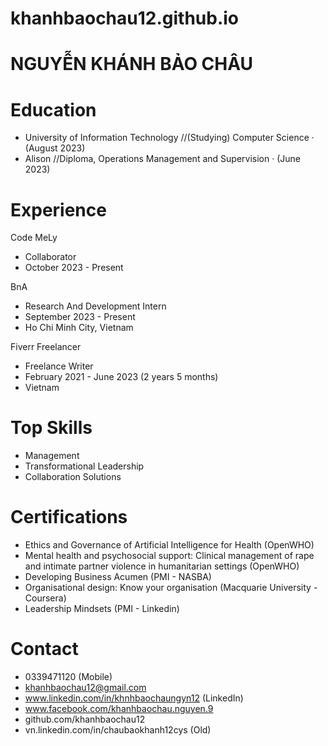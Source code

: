 # khanhbaochau12.github.io
# NGUYỄN KHÁNH BẢO CHÂU

# Education
 - University of Information Technology //(Studying) Computer Science · (August 2023)
 - Alison //Diploma, Operations Management and Supervision · (June 2023)

# Experience
Code MeLy
  - Collaborator
  - October 2023 - Present 

BnA
  - Research And Development Intern
  - September 2023 - Present
  -  Ho Chi Minh City, Vietnam
          
Fiverr Freelancer
  - Freelance Writer
  - February 2021 - June 2023 (2 years 5 months)
  - Vietnam

# Top Skills
  - Management
  - Transformational Leadership
  - Collaboration Solutions

# Certifications
  - Ethics and Governance of Artificial Intelligence for Health (OpenWHO)
  - Mental health and psychosocial support: Clinical management of rape and intimate partner violence in humanitarian settings (OpenWHO)
  - Developing Business Acumen (PMI - NASBA)
  - Organisational design: Know your organisation (Macquarie University - Coursera)
  - Leadership Mindsets (PMI - Linkedin)
    
# Contact
- 0339471120 (Mobile)
- khanhbaochau12@gmail.com
- www.linkedin.com/in/khnhbaochaungyn12 (LinkedIn)
- www.facebook.com/khanhbaochau.nguyen.9
- github.com/khanhbaochau12
- vn.linkedin.com/in/chaubaokhanh12cys (Old)

